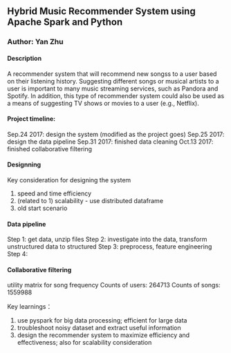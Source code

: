 ## Hybrid Music Recommender System using Apache Spark and Python
### Author: Yan Zhu

#### Description

A recommender system that will recommend new songss to a user based on their listening history. Suggesting different songs or musical artists to a user is important to many music streaming services, such as Pandora and Spotify. In addition, this type of recommender system could also be used as a means of suggesting TV shows or movies to a user (e.g., Netflix).


#### Project timeline: 
Sep.24 2017: design the system (modified as the project goes)
Sep.25 2017: design the data pipeline
Sep.31 2017: finished data cleaning
Oct.13 2017: finished collaborative filtering 


####  Designning 
Key consideration for designing the system 
1. speed and time efficiency
2. (related to 1) scalability - use distributed dataframe
3. old start scenario 


#### Data pipeline
Step 1: get data, unzip files
Step 2: investigate into the data, transform unstructured data to structured
Step 3: preprocess, feature engineering 
Step 4: 

#### Collaborative filtering
utility matrix for song frequency
Counts of users: 264713 
Counts of songs: 1559988 

Key learnings：
1. use pyspark for big data processing; efficient for large data 
2. troubleshoot noisy dataset and extract useful information 
3. design the recommender system to maximize efficiency and effectiveness; also for scalability consideration




